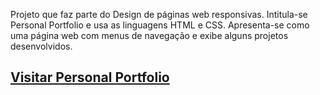 Projeto que faz parte do Design de páginas web responsivas. Intitula-se Personal Portfolio e usa as linguagens HTML e CSS.
Apresenta-se como uma página web com menus de navegação e exibe alguns projetos desenvolvidos.
## [Visitar Personal Portfolio](https://nuno1alves.github.io/portfolio-websites/Personal%20Portfolio/)
